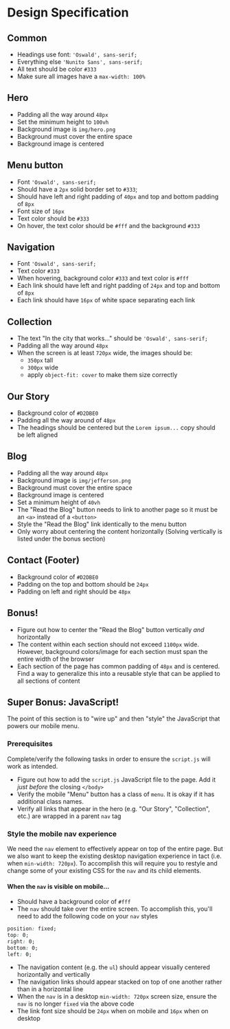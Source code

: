 # Design Specification

## Common
- Headings use font: `'Oswald', sans-serif;`
- Everything else `'Nunito Sans', sans-serif;`
- All text should be color `#333`
- Make sure all images have a `max-width: 100%`

## Hero
- Padding all the way around `48px`
- Set the minimum height to `100vh`
- Background image is `img/hero.png`
- Background must cover the entire space
- Background image is centered

## Menu button
- Font `'Oswald', sans-serif;`
- Should have a `2px` solid border set to `#333`;
- Should have left and right padding of `40px` and top and bottom padding of `8px`
- Font size of `16px`
- Text color should be `#333`
- On hover, the text color should be `#fff` and the background `#333`

## Navigation
- Font `'Oswald', sans-serif;`
- Text color `#333`
- When hovering, background color `#333` and text color is `#fff`
- Each link should have left and right padding of `24px` and top and bottom of `8px`
- Each link should have `16px` of white space separating each link

## Collection
- The text "In the city that works..." should be `'Oswald', sans-serif;`
- Padding all the way around `48px`
- When the screen is at least `720px` wide, the images should be:
  - `350px` tall
  - `300px` wide
  - apply `object-fit: cover` to make them size correctly

## Our Story
- Background color of `#D2DBE0`
- Padding all the way around of `48px`
- The headings should be centered but the `Lorem ipsum...` copy should be left aligned

## Blog
- Padding all the way around `48px`
- Background image is `img/jefferson.png`
- Background must cover the entire space
- Background image is centered
- Set a minimum height of `40vh`
- The "Read the Blog" button needs to link to another page so it must be an `<a>` instead of a `<button>`
- Style the "Read the Blog" link identically to the menu button
- Only worry about centering the content horizontally (Solving vertically is listed under the bonus section)

## Contact (Footer)
- Background color of `#D2DBE0`
- Padding on the top and bottom should be `24px`
- Padding on left and right should be `48px`

## Bonus!
- Figure out how to center the "Read the Blog" button vertically _and_ horizontally
- The content within each section should not exceed `1100px` wide. However, background colors/image for each section must span the entire width of the browser
- Each section of the page has common padding of `48px` and is centered. Find a way to generalize this into a reusable style that can be applied to all sections of content

## Super Bonus: JavaScript!

The point of this section is to "wire up" and then "style" the JavaScript that powers
our mobile menu.

### Prerequisites

Complete/verify the following tasks in order to ensure the `script.js` will work as intended.

- Figure out how to add the `script.js` JavaScript file to the page. Add it _just before_ the closing `</body>`
- Verify the mobile "Menu" button has a class of `menu`. It is okay if it has additional class names.
- Verify all links that appear in the hero (e.g. "Our Story", "Collection", etc.) are wrapped in a parent `nav` tag

### Style the mobile nav experience

We need the `nav` element to effectively appear on top of the entire page. But we also want to keep the existing
desktop navigation experience in tact (i.e. when `min-width: 720px`). To accomplish this will require you to restyle
and change some of your existing CSS for the `nav` and its child elements.

#### When the `nav` is visible on mobile...

- Should have a background color of `#fff`
- The `nav` should take over the entire screen. To accomplish this, you'll need to add the following code on your `nav` styles

```css
position: fixed;
top: 0;
right: 0;
bottom: 0;
left: 0;
```

- The navigation content (e.g. the `ul`) should appear visually centered horizontally and vertically
- The navigation links should appear stacked on top of one another rather than in a horizontal line
- When the `nav` is in a desktop `min-width: 720px` screen size, ensure the `nav` is no longer `fixed` via the above code
- The link font size should be `24px` when on mobile and `16px` when on desktop
